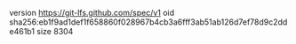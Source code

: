 version https://git-lfs.github.com/spec/v1
oid sha256:eb1f9ad1def1f658860f028967b4cb3a6fff3ab51ab126d7ef78d9c2dde461b1
size 8304
